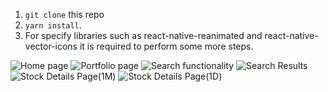 1. `git clone` this repo
2. `yarn install`.
3. For specify libraries such as react-native-reanimated and react-native-vector-icons it is required to perform some more steps.

![Home page](https://github.com/SufyaanKhateeb/AssignmentInvSky/assests/img/investSky1.png)
![Portfolio page](https://github.com/SufyaanKhateeb/AssignmentInvSky/assests/img/investSky2.png)
![Search functionality](https://github.com/SufyaanKhateeb/AssignmentInvSky/assests/img/investSky3.png)
![Search Results](https://github.com/SufyaanKhateeb/AssignmentInvSky/assests/img/investSky4.png)
![Stock Details Page(1M)](https://github.com/SufyaanKhateeb/AssignmentInvSky/assests/img/investSky5.png)
![Stock Details Page(1D)](https://github.com/SufyaanKhateeb/AssignmentInvSky/assests/img/investSky6.png)
